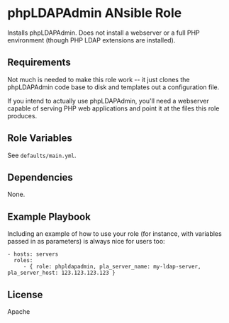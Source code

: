 phpLDAPAdmin ANsible Role
=========================

Installs phpLDAPAdmin.  Does not install a webserver or a full PHP
environment (though PHP LDAP extensions are installed).

Requirements
------------

Not much is needed to make this role work -- it just clones the
phpLDAPAdmin code base to disk and templates out a configuration file.

If you intend to actually use phpLDAPAdmin, you'll need a webserver
capable of serving PHP web applications and point it at the files this
role produces.

Role Variables
--------------

See `defaults/main.yml`.


Dependencies
------------

None.

Example Playbook
----------------

Including an example of how to use your role (for instance, with variables passed in as parameters) is always nice for users too:

    - hosts: servers
      roles:
         - { role: phpldapadmin, pla_server_name: my-ldap-server, pla_server_host: 123.123.123.123 }

License
-------

Apache
